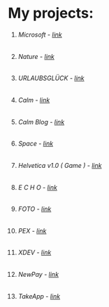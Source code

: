 <h1 style="font-size: 32px"> My projects: </h1>

1) <h6>Microsoft - <a href="https://mrvalera.github.io/Other-Code/MyProject/index.html"> link </a></h6>
2) <h6>Nature - <a href="https://mrvalera.github.io/Other-Code/MyProject4/Project.html"> link </a></h6>
3) <h6>URLAUBSGLÜCK - <a href="https://mrvalera.github.io/Other-Code/Project5/index2.html"> link </a></h6>
4) <h6>Calm - <a href="https://mrvalera.github.io/Other-Code/Project6/homePage.html"> link </a></h6>
5) <h6>Calm Blog - <a href="https://mrvalera.github.io/Other-Code/Project6/blogPage.html"> link </a></h6>
6) <h6>Space - <a href="https://mrvalera.github.io/Other-Code/Project%207/index.html"> link </a></h6>
7) <h6>Helvetica v1.0 ( Game ) - <a href="https://mrvalera.github.io/Other-Code/ProjectGame/index.html"> link </a></h6>
8) <h6>E C H O - <a href="https://mrvalera.github.io/Other-Code/project8/index.html"> link </a></h6>
9) <h6>FOTO - <a href="https://mrvalera.github.io/Other-Code/project9/index.html"> link </a></h6>
10) <h6>PEX - <a href="https://mrvalera.github.io/Other-Code/project10/index.html"> link </a></h6>
11) <h6>XDEV - <a href="http://xdev.su"> link </a></h6>
12) <h6>NewPay - <a href="http://var.newman.su"> link </a></h6>
13) <h6>TakeApp - <a href="https://mrvalera.github.io/Other-Code/project11/index.html"> link </a></h6>
